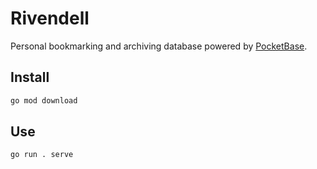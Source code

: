 # Rivendell

Personal bookmarking and archiving database powered by [PocketBase](https://pocketbase.io/).


## Install

```sh
go mod download
```

## Use

```sh
go run . serve
```
